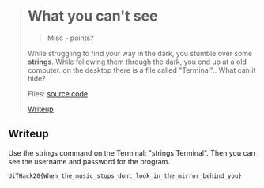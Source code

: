 ># What you can't see
>> Misc - points?
>
>While struggling to find your way in the dark, you stumble over some <b>strings</b>. While following them through the dark, you end up at a old computer. on the desktop there is a file called "Terminal".. What can it hide?
>
>Files: 
>[source code](./scr/)
>
>[Writeup](./writeup) 
>

## Writeup

Use the strings command on the Terminal: "strings Terminal". Then you can see the username and password for the program.
``` 
UiTHack20{When_the_music_stops_dont_look_in_the_mirror_behind_you}
``` 

